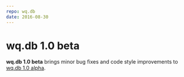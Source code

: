 ```yaml
---
repo: wq.db
date: 2016-08-30
---
```


# wq.db 1.0 beta

**wq.db 1.0 beta** brings minor bug fixes and code style improvements to [wq.db 1.0 alpha](./wq.db-1.0.0a1.md).
